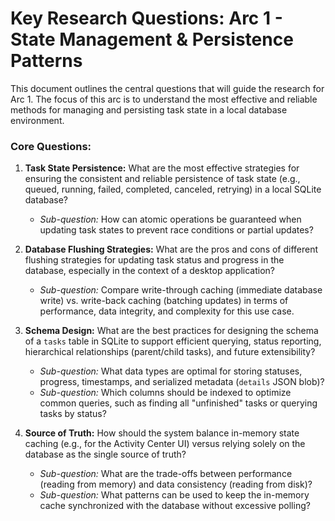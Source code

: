 # Key Research Questions: Arc 1 - State Management & Persistence Patterns

This document outlines the central questions that will guide the research for Arc 1. The focus of this arc is to understand the most effective and reliable methods for managing and persisting task state in a local database environment.

### Core Questions:

1.  **Task State Persistence:** What are the most effective strategies for ensuring the consistent and reliable persistence of task state (e.g., queued, running, failed, completed, canceled, retrying) in a local SQLite database?
    *   *Sub-question:* How can atomic operations be guaranteed when updating task states to prevent race conditions or partial updates?

2.  **Database Flushing Strategies:** What are the pros and cons of different flushing strategies for updating task status and progress in the database, especially in the context of a desktop application?
    *   *Sub-question:* Compare write-through caching (immediate database write) vs. write-back caching (batching updates) in terms of performance, data integrity, and complexity for this use case.

3.  **Schema Design:** What are the best practices for designing the schema of a `tasks` table in SQLite to support efficient querying, status reporting, hierarchical relationships (parent/child tasks), and future extensibility?
    *   *Sub-question:* What data types are optimal for storing statuses, progress, timestamps, and serialized metadata (`details` JSON blob)?
    *   *Sub-question:* Which columns should be indexed to optimize common queries, such as finding all "unfinished" tasks or querying tasks by status?

4.  **Source of Truth:** How should the system balance in-memory state caching (e.g., for the Activity Center UI) versus relying solely on the database as the single source of truth?
    *   *Sub-question:* What are the trade-offs between performance (reading from memory) and data consistency (reading from disk)?
    *   *Sub-question:* What patterns can be used to keep the in-memory cache synchronized with the database without excessive polling?
